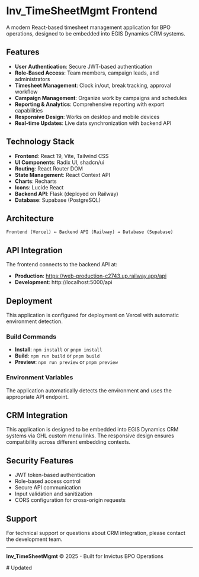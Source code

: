# Inv_TimeSheetMgmt Frontend

A modern React-based timesheet management application for BPO operations, designed to be embedded into EGIS Dynamics CRM systems.

## Features

- **User Authentication**: Secure JWT-based authentication
- **Role-Based Access**: Team members, campaign leads, and administrators
- **Timesheet Management**: Clock in/out, break tracking, approval workflow
- **Campaign Management**: Organize work by campaigns and schedules
- **Reporting & Analytics**: Comprehensive reporting with export capabilities
- **Responsive Design**: Works on desktop and mobile devices
- **Real-time Updates**: Live data synchronization with backend API

## Technology Stack

- **Frontend**: React 19, Vite, Tailwind CSS
- **UI Components**: Radix UI, shadcn/ui
- **Routing**: React Router DOM
- **State Management**: React Context API
- **Charts**: Recharts
- **Icons**: Lucide React
- **Backend API**: Flask (deployed on Railway)
- **Database**: Supabase (PostgreSQL)

## Architecture

```
Frontend (Vercel) ↔ Backend API (Railway) ↔ Database (Supabase)
```

## API Integration

The frontend connects to the backend API at:
- **Production**: https://web-production-c2743.up.railway.app/api
- **Development**: http://localhost:5000/api

## Deployment

This application is configured for deployment on Vercel with automatic environment detection.

### Build Commands
- **Install**: `npm install` or `pnpm install`
- **Build**: `npm run build` or `pnpm build`
- **Preview**: `npm run preview` or `pnpm preview`

### Environment Variables
The application automatically detects the environment and uses the appropriate API endpoint.

## CRM Integration

This application is designed to be embedded into EGIS Dynamics CRM systems via GHL custom menu links. The responsive design ensures compatibility across different embedding contexts.

## Security Features

- JWT token-based authentication
- Role-based access control
- Secure API communication
- Input validation and sanitization
- CORS configuration for cross-origin requests

## Support

For technical support or questions about CRM integration, please contact the development team.

---

**Inv_TimeSheetMgmt** © 2025 - Built for Invictus BPO Operations

#   U p d a t e d  
 
